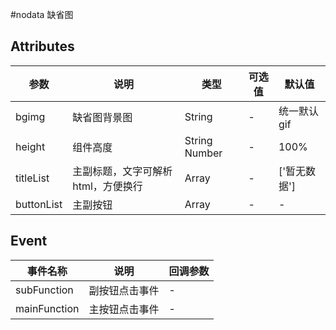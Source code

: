 #nodata 缺省图

## Attributes
|  参数 | 说明 | 类型  | 可选值  | 默认值  |
| ------------ | ------------ | ------------ | ------------ | ------------ |
|bgimg | 缺省图背景图 | String | - | 统一默认gif |
|height | 组件高度 |String Number |-|100%|
|titleList | 主副标题，文字可解析html，方便换行 |Array|-| ['暂无数据']|
|buttonList | 主副按钮 | Array |-|-|

## Event
| 事件名称  | 说明  | 回调参数  |
| ------------ | ------------ | ------------ |
|  subFunction |  副按钮点击事件 | -  |
|  mainFunction |  主按钮点击事件 | -  |